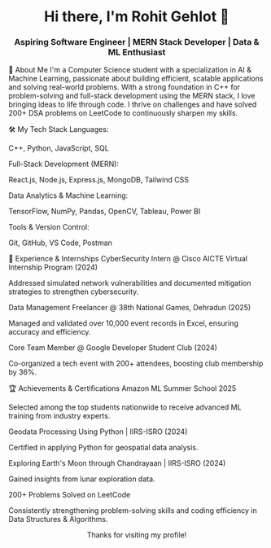 <div align="center">
<h1>Hi there, I'm Rohit Gehlot 👋</h1>
<h3>Aspiring Software Engineer | MERN Stack Developer | Data & ML Enthusiast</h3>
</div>

🚀 About Me
I'm a Computer Science student with a specialization in AI & Machine Learning, passionate about building efficient, scalable applications and solving real-world problems. With a strong foundation in C++ for problem-solving and full-stack development using the MERN stack, I love bringing ideas to life through code. I thrive on challenges and have solved 200+ DSA problems on LeetCode to continuously sharpen my skills.

🛠️ My Tech Stack
Languages:

C++, Python, JavaScript, SQL

Full-Stack Development (MERN):

React.js, Node.js, Express.js, MongoDB, Tailwind CSS

Data Analytics & Machine Learning:

TensorFlow, NumPy, Pandas, OpenCV, Tableau, Power BI

Tools & Version Control:

Git, GitHub, VS Code, Postman

💼 Experience & Internships
CyberSecurity Intern @ Cisco AICTE Virtual Internship Program (2024)

Addressed simulated network vulnerabilities and documented mitigation strategies to strengthen cybersecurity.

Data Management Freelancer @ 38th National Games, Dehradun (2025)

Managed and validated over 10,000 event records in Excel, ensuring accuracy and efficiency.

Core Team Member @ Google Developer Student Club (2024)

Co-organized a tech event with 200+ attendees, boosting club membership by 36%.

🏆 Achievements & Certifications
Amazon ML Summer School 2025

Selected among the top students nationwide to receive advanced ML training from industry experts.

Geodata Processing Using Python | IIRS-ISRO (2024)

Certified in applying Python for geospatial data analysis.

Exploring Earth's Moon through Chandrayaan | IIRS-ISRO (2024)

Gained insights from lunar exploration data.

200+ Problems Solved on LeetCode

Consistently strengthening problem-solving skills and coding efficiency in Data Structures & Algorithms.

<p align="center">
Thanks for visiting my profile!
</p>
